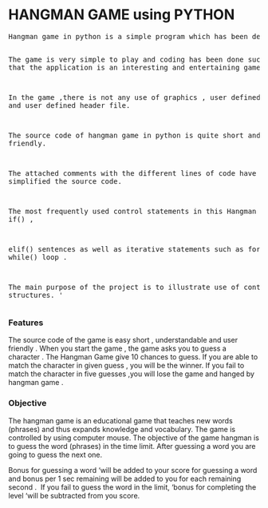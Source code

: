 
<h1>HANGMAN GAME using PYTHON</h1>
<pre>Hangman game in python is a simple program which has been designed to demonstrate different application formats and syntax of python programming language.

The game is very simple to play and coding has been done such a way that the application is an interesting and entertaining game .

In the game ,there is not any use of  graphics , user defined  function and user defined header file.

The source code of hangman game in python is quite short and user friendly.

The attached comments with the different lines of code have further simplified the source code.

The most frequently used control statements in this Hangman Game are if() , 

elif() sentences as well as iterative statements such as for()loop , while() loop .

The main purpose of the project is to illustrate use of control structures.
'
</pre>

<h3>Features</h3>
The source code of the game is easy short , understandable and user friendly .
When you start the game , the game asks you to guess a character .
The Hangman Game give 10 chances to guess.
If you are able  to match  the character in given guess , you will be the winner.
If you fail to match the character in five guesses ,you will  lose  the game and hanged  by hangman game  .

<h3>Objective</h3>
The hangman game is an educational game that teaches new words (phrases) and thus expands knowledge and vocabulary. The game is controlled by using computer mouse.
The objective of the game hangman is to guess the word (phrases) in the time limit. After guessing a word you are going to guess the next one.

Bonus  for guessing a word ‘will be added to your score for guessing a word  and bonus per 1 sec remaining will be added to you for each remaining second . 
If you fail to guess the word in the limit, ‘bonus for completing the level ‘will be subtracted from you score.



